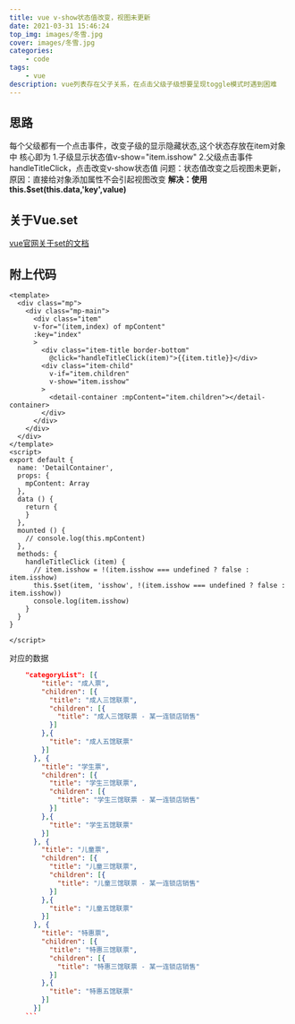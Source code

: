 ```yaml
---
title: vue v-show状态值改变，视图未更新
date: 2021-03-31 15:46:24
top_img: images/冬雪.jpg
cover: images/冬雪.jpg
categories: 
    - code
tags:
    - vue
description: vue列表存在父子关系，在点击父级子级想要呈现toggle模式时遇到困难
---
```


## 思路

每个父级都有一个点击事件，改变子级的显示隐藏状态,这个状态存放在item对象中
核心即为
1.子级显示状态值v-show="item.isshow"
2.父级点击事件handleTitleClick，点击改变v-show状态值
问题：状态值改变之后视图未更新，
原因：直接给对象添加属性不会引起视图改变
<b>解决：使用this.$set(this.data,'key',value)</b>

## 关于Vue.set

[vue官网关于set的文档](https://cn.vuejs.org/v2/api/#Vue-set)

## 附上代码

```vue
<template>
  <div class="mp">
    <div class="mp-main">
      <div class="item"
      v-for="(item,index) of mpContent"
      :key="index"
      >
        <div class="item-title border-bottom"
          @click="handleTitleClick(item)">{{item.title}}</div>
        <div class="item-child"
          v-if="item.children"
          v-show="item.isshow"
        >
          <detail-container :mpContent="item.children"></detail-container>
        </div>
      </div>
    </div>
  </div>
</template>
<script>
export default {
  name: 'DetailContainer',
  props: {
    mpContent: Array
  },
  data () {
    return {
    }
  },
  mounted () {
    // console.log(this.mpContent)
  },
  methods: {
    handleTitleClick (item) {
      // item.isshow = !(item.isshow === undefined ? false : item.isshow)
      this.$set(item, 'isshow', !(item.isshow === undefined ? false : item.isshow))
      console.log(item.isshow)
    } 
  }
}

</script>
```

对应的数据

``` json
    "categoryList": [{
        "title": "成人票",
        "children": [{
          "title": "成人三馆联票",
          "children": [{
            "title": "成人三馆联票 - 某一连锁店销售"
          }]
        },{
          "title": "成人五馆联票"
        }]
      }, {
        "title": "学生票",
        "children": [{
          "title": "学生三馆联票",
          "children": [{
            "title": "学生三馆联票 - 某一连锁店销售"
          }]
        },{
          "title": "学生五馆联票"
        }]
      }, {
        "title": "儿童票",
        "children": [{
          "title": "儿童三馆联票",
          "children": [{
            "title": "儿童三馆联票 - 某一连锁店销售"
          }]
        },{
          "title": "儿童五馆联票"
        }]
      }, {
        "title": "特惠票",
        "children": [{
          "title": "特惠三馆联票",
          "children": [{
            "title": "特惠三馆联票 - 某一连锁店销售"
          }]
        },{
          "title": "特惠五馆联票"
        }]
      }]
    ```

